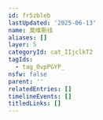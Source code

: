 ```yaml
---
id: fr5zbleb
lastUpdated: '2025-06-13'
name: 莫维斯线
aliases: []
layer: 5
categoryId: cat_IIjclkT2
tagIds:
  - tag_OvpPGYP_
nsfw: false
parent: ''
relatedEntries: []
timelineEvents: []
titledLinks: []
---
```


